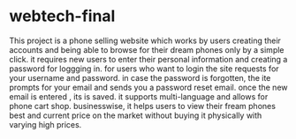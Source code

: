 # webtech-final
This project is a phone selling website which works by users creating their accounts and being able to browse for their dream phones only by a simple click. it requires new users to enter their personal information and creating a password for loggging in. for users who want to login the site requests for your username and password. in case the password is forgotten, the ite prompts for your email and sends you a password reset email. once the new email is entered , its is saved. it supports multi-language and allows for phone cart shop. businesswise, it helps users to view their fream phones best and current price on the market without buying it physically with varying high prices.
